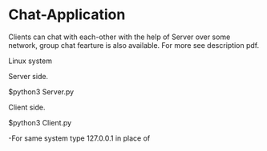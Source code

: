 # Chat-Application

Clients can chat with each-other with the help of Server over some network, group chat fearture is also available. For more see description pdf.

Linux system

Server side.

$python3 Server.py

Client side.

$python3 Client.py <Name> <IP>

  -For same system type 127.0.0.1 in place of <IP>

  
